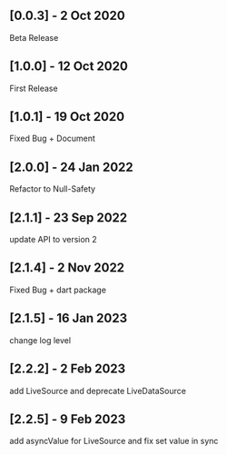 ## [0.0.3] - 2 Oct 2020

Beta Release

## [1.0.0] - 12 Oct 2020

First Release

## [1.0.1] - 19 Oct 2020

Fixed Bug + Document

## [2.0.0] - 24 Jan 2022

Refactor to Null-Safety

## [2.1.1] - 23 Sep 2022

update API to version 2

## [2.1.4] - 2 Nov 2022

Fixed Bug + dart package

## [2.1.5] - 16 Jan 2023

change log level

## [2.2.2] - 2 Feb 2023

add LiveSource and deprecate LiveDataSource

## [2.2.5] - 9 Feb 2023

add asyncValue for LiveSource and fix set value in sync
